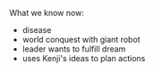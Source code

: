 What we know now:

- disease
- world conquest with giant robot
- leader wants to fulfill dream
- uses Kenji's ideas to plan actions